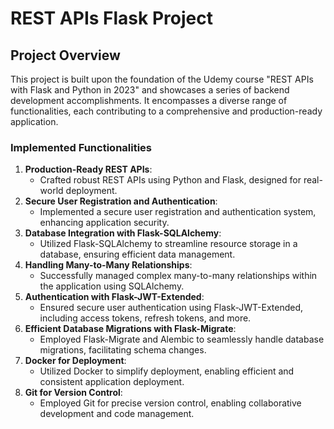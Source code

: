 # REST APIs Flask Project

## Project Overview

This project is built upon the foundation of the Udemy course "REST APIs with Flask and Python in 2023" and showcases a series of backend development accomplishments. It encompasses a diverse range of functionalities, each contributing to a comprehensive and production-ready application.

### Implemented Functionalities

1. **Production-Ready REST APIs**:
   - Crafted robust REST APIs using Python and Flask, designed for real-world deployment.
2. **Secure User Registration and Authentication**:
   - Implemented a secure user registration and authentication system, enhancing application security.
3. **Database Integration with Flask-SQLAlchemy**:
   - Utilized Flask-SQLAlchemy to streamline resource storage in a database, ensuring efficient data management.
4. **Handling Many-to-Many Relationships**:
   - Successfully managed complex many-to-many relationships within the application using SQLAlchemy.
5. **Authentication with Flask-JWT-Extended**:
   - Ensured secure user authentication using Flask-JWT-Extended, including access tokens, refresh tokens, and more.
6. **Efficient Database Migrations with Flask-Migrate**:
   - Employed Flask-Migrate and Alembic to seamlessly handle database migrations, facilitating schema changes.
7. **Docker for Deployment**:
   - Utilized Docker to simplify deployment, enabling efficient and consistent application deployment.
8. **Git for Version Control**:
   - Employed Git for precise version control, enabling collaborative development and code management.
